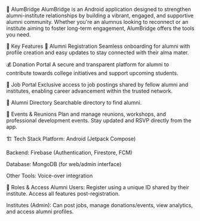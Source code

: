 📱 AlumBridge
AlumBridge is an Android application designed to strengthen alumni-institute relationships by building a vibrant, engaged, and supportive alumni community. Whether you're an alumnus looking to reconnect or an institute aiming to foster long-term engagement, AlumBridge offers the tools you need.

🌟 Key Features
👤 Alumni Registration
Seamless onboarding for alumni with profile creation and easy updates to stay connected with their alma mater.

💰 Donation Portal
A secure and transparent platform for alumni to contribute towards college initiatives and support upcoming students.

💼 Job Portal
Exclusive access to job postings shared by fellow alumni and institutes, enabling career advancement within the trusted network.

📒 Alumni Directory
Searchable directory to find alumni.

📅 Events & Reunions
Plan and manage reunions, workshops, and professional development events. Stay updated and RSVP directly from the app.


🏗️ Tech Stack
Platform: Android (Jetpack Compose)

Backend: Firebase (Authentication, Firestore, FCM)

Database: MongoDB (for web/admin interface)

Other Tools: Voice-over integration

🔐 Roles & Access
Alumni Users: Register using a unique ID shared by their institute. Access all features post-registration.

Institutes (Admin): Can post jobs, manage donations/events, view analytics, and access alumni profiles.

